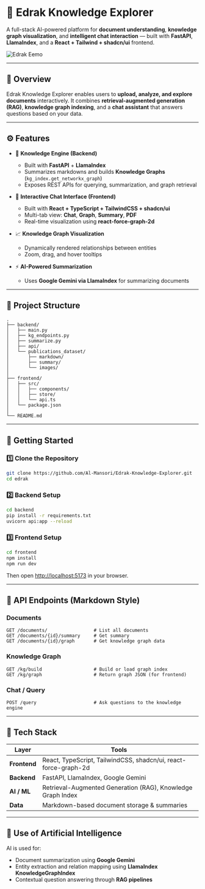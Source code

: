 # 🚀 Edrak Knowledge Explorer

A full-stack AI-powered platform for **document understanding**, **knowledge graph visualization**, and **intelligent chat interaction** — built with **FastAPI**, **LlamaIndex**, and a **React + Tailwind + shadcn/ui** frontend.

![Edrak Eemo](demo.gif)

---

## 📘 Overview

Edrak Knowledge Explorer enables users to **upload, analyze, and explore documents** interactively.
It combines **retrieval-augmented generation (RAG)**, **knowledge graph indexing**, and a **chat assistant** that answers questions based on your data.

---

## ⚙️ Features

* 🧠 **Knowledge Engine (Backend)**

  * Built with **FastAPI** + **LlamaIndex**
  * Summarizes markdowns and builds **Knowledge Graphs** (`kg_index.get_networkx_graph`)
  * Exposes REST APIs for querying, summarization, and graph retrieval

* 💬 **Interactive Chat Interface (Frontend)**

  * Built with **React + TypeScript + TailwindCSS + shadcn/ui**
  * Multi-tab view: **Chat**, **Graph**, **Summary**, **PDF**
  * Real-time visualization using **react-force-graph-2d**

* 📈 **Knowledge Graph Visualization**

  * Dynamically rendered relationships between entities
  * Zoom, drag, and hover tooltips

* ⚡ **AI-Powered Summarization**

  * Uses **Google Gemini via LlamaIndex** for summarizing documents

---

## 🧩 Project Structure

```
.
├── backend/
│   ├── main.py
│   ├── kg_endpoints.py
│   ├── summarize.py
│   ├── api/
│   └── publications_dataset/
│       ├── markdown/
│       ├── summary/
│       └── images/
│
├── frontend/
│   ├── src/
│   │   ├── components/
│   │   ├── store/
│   │   └── api.ts
│   └── package.json
│
└── README.md
```

---

## 🚀 Getting Started

### 1️⃣ Clone the Repository

```bash
git clone https://github.com/Al-Mansori/Edrak-Knowledge-Explorer.git
cd edrak
```

### 2️⃣ Backend Setup

```bash
cd backend
pip install -r requirements.txt
uvicorn api:app --reload
```

### 3️⃣ Frontend Setup

```bash
cd frontend
npm install
npm run dev
```

Then open [http://localhost:5173](http://localhost:5173) in your browser.

---

## 🧠 API Endpoints (Markdown Style)

### **Documents**

```http
GET /documents/                 # List all documents
GET /documents/{id}/summary     # Get summary
GET /documents/{id}/graph       # Get knowledge graph data
```

### **Knowledge Graph**

```http
GET /kg/build                   # Build or load graph index
GET /kg/graph                   # Return graph JSON (for frontend)
```

### **Chat / Query**

```http
POST /query                     # Ask questions to the knowledge engine
```

---

## 🧰 Tech Stack

| Layer        | Tools                                                           |
| ------------ | --------------------------------------------------------------- |
| **Frontend** | React, TypeScript, TailwindCSS, shadcn/ui, react-force-graph-2d |
| **Backend**  | FastAPI, LlamaIndex, Google Gemini                              |
| **AI / ML**  | Retrieval-Augmented Generation (RAG), Knowledge Graph Index     |
| **Data**     | Markdown-based document storage & summaries                     |

---

## 🤖 Use of Artificial Intelligence

AI is used for:

* Document summarization using **Google Gemini**
* Entity extraction and relation mapping using **LlamaIndex KnowledgeGraphIndex**
* Contextual question answering through **RAG pipelines**



